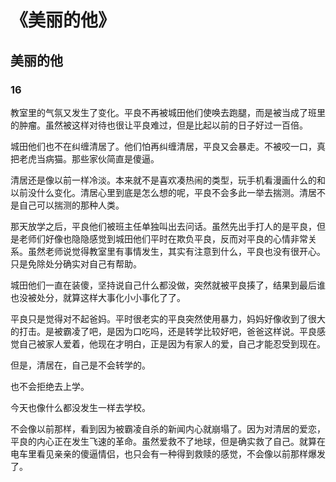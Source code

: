 # 《美丽的他》

## 美丽的他

### 16

教室里的气氛又发生了变化。平良不再被城田他们使唤去跑腿，而是被当成了班里的肿瘤。虽然被这样对待也很让平良难过，但是比起以前的日子好过一百倍。

城田他们也不在纠缠清居了。他们怕再纠缠清居，平良又会暴走。不被咬一口，真把老虎当病猫。那些家伙简直是傻逼。

清居还是像以前一样冷淡。本来就不是喜欢凑热闹的类型，玩手机看漫画什么的和以前没什么变化。清居心里到底是怎么想的呢，平良不会多此一举去揣测。清居不是自己可以揣测的那种人类。

那天放学之后，平良他们被班主任单独叫出去问话。虽然先出手打人的是平良，但是老师们好像也隐隐感觉到城田他们平时在欺负平良，反而对平良的心情非常关系。虽然老师说觉得教室里有事情发生，其实有注意到什么，平良也没有很开心。只是免除处分确实对自己有帮助。

城田他们一直在装傻，坚持说自己什么都没做，突然就被平良揍了，结果到最后谁也没被处分，就算这样大事化小小事化了了。

平良只是觉得对不起爸妈。平时很老实的平良突然使用暴力，妈妈好像收到了很大的打击。是被霸凌了吧，是因为口吃吗，还是转学比较好吧，爸爸这样说。平良感觉自己被家人爱着，他现在才明白，正是因为有家人的爱，自己才能忍受到现在。

但是，清居在，自己是不会转学的。

也不会拒绝去上学。

今天也像什么都没发生一样去学校。

不会像以前那样，看到因为被霸凌自杀的新闻内心就崩塌了。因为对清居的爱恋，平良的内心正在发生飞速的革命。虽然爱救不了地球，但是确实救了自己。就算在电车里看见亲亲的傻逼情侣，也只会有一种得到救赎的感觉，不会像以前那样爆发了。
